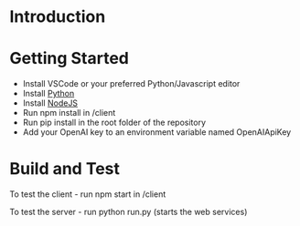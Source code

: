# Introduction 

# Getting Started
 - Install VSCode or your preferred Python/Javascript editor
 - Install [Python](https://www.python.org/?downloads)
 - Install [NodeJS](https://nodejs.org/en/download)
 - Run npm install in /client
 - Run pip install in the root folder of the repository
 - Add your OpenAI key to an environment variable named OpenAIApiKey

# Build and Test

To test the client - run npm start in /client

To test the server - run python run.py (starts the web services)
